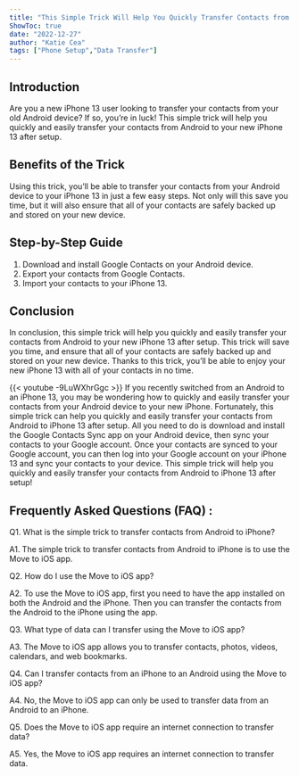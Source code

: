 ```yaml
---
title: "This Simple Trick Will Help You Quickly Transfer Contacts from Android to iPhone 13 After Setup!"
ShowToc: true 
date: "2022-12-27"
author: "Katie Cea" 
tags: ["Phone Setup","Data Transfer"]
---
```

## Introduction

Are you a new iPhone 13 user looking to transfer your contacts from your old Android device? If so, you’re in luck! This simple trick will help you quickly and easily transfer your contacts from Android to your new iPhone 13 after setup. 

## Benefits of the Trick

Using this trick, you’ll be able to transfer your contacts from your Android device to your iPhone 13 in just a few easy steps. Not only will this save you time, but it will also ensure that all of your contacts are safely backed up and stored on your new device.

## Step-by-Step Guide

1. Download and install Google Contacts on your Android device.
2. Export your contacts from Google Contacts.
3. Import your contacts to your iPhone 13.

## Conclusion

In conclusion, this simple trick will help you quickly and easily transfer your contacts from Android to your new iPhone 13 after setup. This trick will save you time, and ensure that all of your contacts are safely backed up and stored on your new device. Thanks to this trick, you’ll be able to enjoy your new iPhone 13 with all of your contacts in no time.

{{< youtube -9LuWXhrGgc >}} 
If you recently switched from an Android to an iPhone 13, you may be wondering how to quickly and easily transfer your contacts from your Android device to your new iPhone. Fortunately, this simple trick can help you quickly and easily transfer your contacts from Android to iPhone 13 after setup. All you need to do is download and install the Google Contacts Sync app on your Android device, then sync your contacts to your Google account. Once your contacts are synced to your Google account, you can then log into your Google account on your iPhone 13 and sync your contacts to your device. This simple trick will help you quickly and easily transfer your contacts from Android to iPhone 13 after setup!

## Frequently Asked Questions (FAQ) :
Q1. What is the simple trick to transfer contacts from Android to iPhone?

A1. The simple trick to transfer contacts from Android to iPhone is to use the Move to iOS app.

Q2. How do I use the Move to iOS app?

A2. To use the Move to iOS app, first you need to have the app installed on both the Android and the iPhone. Then you can transfer the contacts from the Android to the iPhone using the app.

Q3. What type of data can I transfer using the Move to iOS app?

A3. The Move to iOS app allows you to transfer contacts, photos, videos, calendars, and web bookmarks.

Q4. Can I transfer contacts from an iPhone to an Android using the Move to iOS app?

A4. No, the Move to iOS app can only be used to transfer data from an Android to an iPhone.

Q5. Does the Move to iOS app require an internet connection to transfer data?

A5. Yes, the Move to iOS app requires an internet connection to transfer data.



